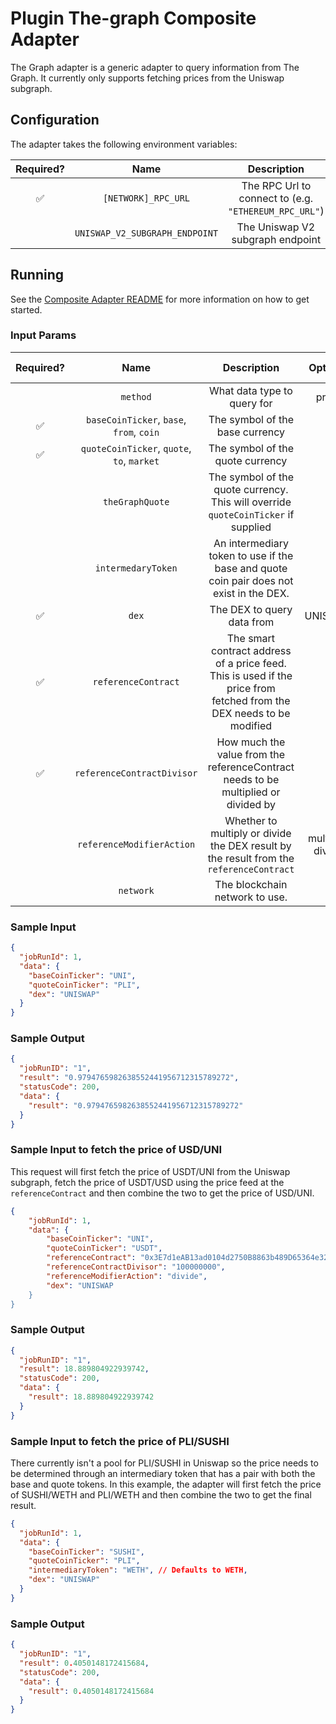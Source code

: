 # Plugin The-graph Composite Adapter

The Graph adapter is a generic adapter to query information from The Graph. It currently only supports fetching prices from the Uniswap subgraph.

## Configuration

The adapter takes the following environment variables:

| Required? |              Name              |                      Description                      | Options |                         Defaults to                         |
| :-------: | :----------------------------: | :---------------------------------------------------: | :-----: | :---------------------------------------------------------: |
|    ✅     |      `[NETWORK]_RPC_URL`       | The RPC Url to connect to (e.g. `"ETHEREUM_RPC_URL"`) |         |                                                             |
|           | `UNISWAP_V2_SUBGRAPH_ENDPOINT` |           The Uniswap V2 subgraph endpoint            |         | https://api.thegraph.com/subgraphs/name/ianlapham/uniswapv2 |

## Running

See the [Composite Adapter README](../README.md) for more information on how to get started.

### Input Params

| Required? |                    Name                    |                                                     Description                                                      |     Options      | Defaults to  |
| :-------: | :----------------------------------------: | :------------------------------------------------------------------------------------------------------------------: | :--------------: | :----------: |
|           |                  `method`                  |                                             What data type to query for                                              |      price       |    price     |
|    ✅     |  `baseCoinTicker`, `base`, `from`, `coin`  |                                           The symbol of the base currency                                            |                  |              |
|    ✅     | `quoteCoinTicker`, `quote`, `to`, `market` |                                           The symbol of the quote currency                                           |                  |              |
|           |              `theGraphQuote`               |                  The symbol of the quote currency. This will override `quoteCoinTicker` if supplied                  |                  |              |
|           |             `intermedaryToken`             |               An intermediary token to use if the base and quote coin pair does not exist in the DEX.                |                  |     WETH     |
|    ✅     |                   `dex`                    |                                              The DEX to query data from                                              |     UNISWAP      |              |
|    ✅     |            `referenceContract`             | The smart contract address of a price feed. This is used if the price from fetched from the DEX needs to be modified |                  |              |
|    ✅     |         `referenceContractDivisor`         |                  How much the value from the referenceContract needs to be multiplied or divided by                  |                  |              |
|           |         `referenceModifierAction`          |               Whether to multiply or divide the DEX result by the result from the `referenceContract`                | multiply, divide |   multiply   |
|           |                 `network`                  |                                            The blockchain network to use.                                            |                  | `'ETHEREUM'` |

### Sample Input

```json
{
  "jobRunId": 1,
  "data": {
    "baseCoinTicker": "UNI",
    "quoteCoinTicker": "PLI",
    "dex": "UNISWAP"
  }
}
```

### Sample Output

```json
{
  "jobRunID": "1",
  "result": "0.9794765982638552441956712315789272",
  "statusCode": 200,
  "data": {
    "result": "0.9794765982638552441956712315789272"
  }
}
```

### Sample Input to fetch the price of USD/UNI

This request will first fetch the price of USDT/UNI from the Uniswap subgraph, fetch the price of USDT/USD using the price feed at the `referenceContract` and then
combine the two to get the price of USD/UNI.

```json
{
    "jobRunId": 1,
    "data": {
        "baseCoinTicker": "UNI",
        "quoteCoinTicker": "USDT",
        "referenceContract": "0x3E7d1eAB13ad0104d2750B8863b489D65364e32D",
        "referenceContractDivisor": "100000000",
        "referenceModifierAction": "divide",
        "dex": "UNISWAP
    }
}
```

### Sample Output

```json
{
  "jobRunID": "1",
  "result": 18.889804922939742,
  "statusCode": 200,
  "data": {
    "result": 18.889804922939742
  }
}
```

### Sample Input to fetch the price of PLI/SUSHI

There currently isn't a pool for PLI/SUSHI in Uniswap so the price needs to be determined through an intermediary token that has a pair with both the base and
quote tokens. In this example, the adapter will first fetch the price of SUSHI/WETH and PLI/WETH and then combine the two to get the final result.

```json
{
  "jobRunId": 1,
  "data": {
    "baseCoinTicker": "SUSHI",
    "quoteCoinTicker": "PLI",
    "intermediaryToken": "WETH", // Defaults to WETH,
    "dex": "UNISWAP"
  }
}
```

### Sample Output

```json
{
  "jobRunID": "1",
  "result": 0.4050148172415684,
  "statusCode": 200,
  "data": {
    "result": 0.4050148172415684
  }
}
```
